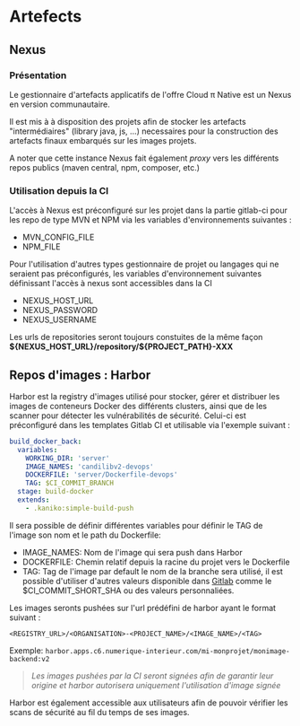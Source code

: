 # Artefects 

## Nexus

### Présentation
Le gestionnaire d'artefacts applicatifs de l'offre Cloud π Native est un Nexus en version communautaire.

Il est mis à à disposition des projets afin de stocker les artefacts "intermédiaires" (library java, js, ...) necessaires pour la construction des artefacts finaux embarqués sur les images projets.

A noter que cette instance Nexus fait également *proxy* vers les différents repos publics (maven central, npm, composer, etc.)


### Utilisation depuis la CI

L'accès à Nexus est préconfiguré sur les projet dans la partie gitlab-ci pour les repo de type MVN et NPM via les variables d'environnements suivantes :
 - MVN_CONFIG_FILE
 - NPM_FILE

Pour l'utilisation d'autres types gestionnaire de projet ou langages qui ne seraient pas préconfigurés, les variables d'environnement suivantes définissant l'accès à nexus sont accessibles dans la CI
 - NEXUS_HOST_URL
 - NEXUS_PASSWORD
 - NEXUS_USERNAME

Les urls de repositories seront toujours constuites de la même façon **\${NEXUS_HOST_URL}/repository/${PROJECT_PATH}-XXX**

## Repos d'images : Harbor

Harbor est la registry d'images utilisé pour stocker, gérer et distribuer les images de conteneurs Docker des différents clusters, ainsi que de les scanner pour détecter les vulnérabilités de sécurité.
Celui-ci est préconfiguré dans les templates Gitlab CI et utilisable via l'exemple suivant :

```yaml
build_docker_back:
  variables:
    WORKING_DIR: 'server'
    IMAGE_NAMES: 'candilibv2-devops'
    DOCKERFILE: 'server/Dockerfile-devops'
    TAG: $CI_COMMIT_BRANCH
  stage: build-docker
  extends:
    - .kaniko:simple-build-push
```

Il sera possible de définir différentes variables pour définir le TAG de l'image son nom et le path du Dockerfile:
 - IMAGE_NAMES: Nom de l'image qui sera push dans Harbor
 - DOCKERFILE: Chemin relatif depuis la racine du projet vers le Dockerfile
 - TAG: Tag de l'image par default le nom de la branche sera utilisé, il est possible d'utiliser d'autres valeurs disponible dans [Gitlab](https://docs.gitlab.com/ee/ci/variables/predefined_variables.html) comme le $CI_COMMIT_SHORT_SHA ou des valeurs personnaliées.

Les images seronts pushées sur l'url prédéfini de harbor ayant le format suivant :

`<REGISTRY_URL>/<ORGANISATION>-<PROJECT_NAME>/<IMAGE_NAME>/<TAG>`

Exemple: `harbor.apps.c6.numerique-interieur.com/mi-monprojet/monimage-backend:v2`

> *Les images pushées par la CI seront signées afin de garantir leur origine et harbor autorisera uniquement l'utilisation d'image signée*

Harbor est également accessible aux utilisateurs afin de pouvoir vérifier les scans de sécurité au fil du temps de ses images.